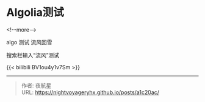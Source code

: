 # Algolia测试


&lt;!--more--&gt;

algo 测试 流风回雪

搜索栏输入“流风”测试

{{&lt; bilibili BV1ou4y1v7Sm &gt;}}


---

> 作者: 夜航星  
> URL: https://nightvoyageryhx.github.io/posts/a1c20ac/  

